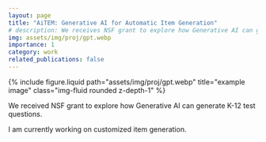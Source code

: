 ```yaml
---
layout: page
title: "AiTEM: Generative AI for Automatic Item Generation"
# description: We receives NSF grant to explore how Generative AI can generate K-12 test questions
img: assets/img/proj/gpt.webp
importance: 1
category: work
related_publications: false
---
```


<div class="row justify-content-sm-center">
    <div class="col-sm-8 mt-3 mt-md-0">
        {% include figure.liquid path="assets/img/proj/gpt.webp" title="example image" class="img-fluid rounded z-depth-1" %}
    </div>
</div>


We received NSF grant to explore how Generative AI can generate K-12 test questions.

I am currently working on customized item generation.


